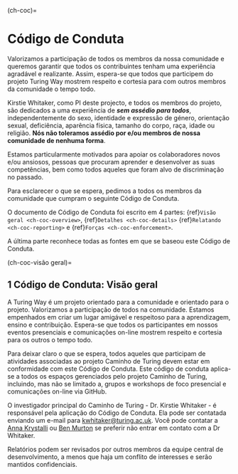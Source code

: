 (ch-coc)=
# Código de Conduta

Valorizamos a participação de todos os membros da nossa comunidade e queremos garantir que todos os contribuintes tenham uma experiência agradável e realizante. Assim, espera-se que todos que participem do projeto Turing Way mostrem respeito e cortesia para com outros membros da comunidade o tempo todo.

Kirstie Whitaker, como PI deste projecto, e todos os membros do projeto, são dedicados a uma experiência de ***sem assédio para todos***, independentemente do sexo, identidade e expressão de género, orientação sexual, deficiência, aparência física, tamanho do corpo, raça, idade ou religião. **Nós não toleramos assédio por e/ou membros de nossa comunidade de nenhuma forma**.

Estamos particularmente motivados para apoiar os colaboradores novos e/ou ansiosos, pessoas que procuram aprender e desenvolver as suas competências, bem como todos aqueles que foram alvo de discriminação no passado.

Para esclarecer o que se espera, pedimos a todos os membros da comunidade que cumpram o seguinte Código de Conduta.

O documento de Código de Conduta foi escrito em 4 partes: {ref}`Visão geral <ch-coc-overview>`, {ref}`Detalhes <ch-coc-details>` {ref}`Relatando <ch-coc-reporting>` e {ref}`Forças <ch-coc-enforcement>`.

A última parte reconhece todas as fontes em que se baseou este Código de Conduta.

(ch-coc-visão geral)=
## 1 Código de Conduta: Visão geral

A Turing Way é um projeto orientado para a comunidade e orientado para o projeto. Valorizamos a participação de todos na comunidade. Estamos empenhados em criar um lugar amigável e respeitoso para a aprendizagem, ensino e contribuição. Espera-se que todos os participantes em nossos eventos presenciais e comunicações on-line mostrem respeito e cortesia para os outros o tempo todo.

Para deixar claro o que se espera, todos aqueles que participam de atividades associadas ao projeto Caminho de Turing devem estar em conformidade com este Código de Conduta. Este código de conduta aplica-se a todos os espaços gerenciados pelo projeto Caminho de Turing, incluindo, mas não se limitado a, grupos e workshops de foco presencial e comunicações on-line via GitHub.

O investigador principal do Caminho de Turing - Dr. Kirstie Whitaker - é responsável pela aplicação do Código de Conduta. Ela pode ser contatada enviando um e-mail para [kwhitaker@turing.ac.uk](mailto:kwhitaker@turing.ac.uk). Você pode contatar a [Anna Krystalli](mailto:a.krystalli@sheffield.ac.uk) ou [Ben Murton](mailto:bmurton@turing.ac.uk) se preferir não entrar em contato com a Dr Whitaker.

Relatórios podem ser revisados por outros membros da equipe central de desenvolvimento, a menos que haja um conflito de interesses e serão mantidos confidenciais.
